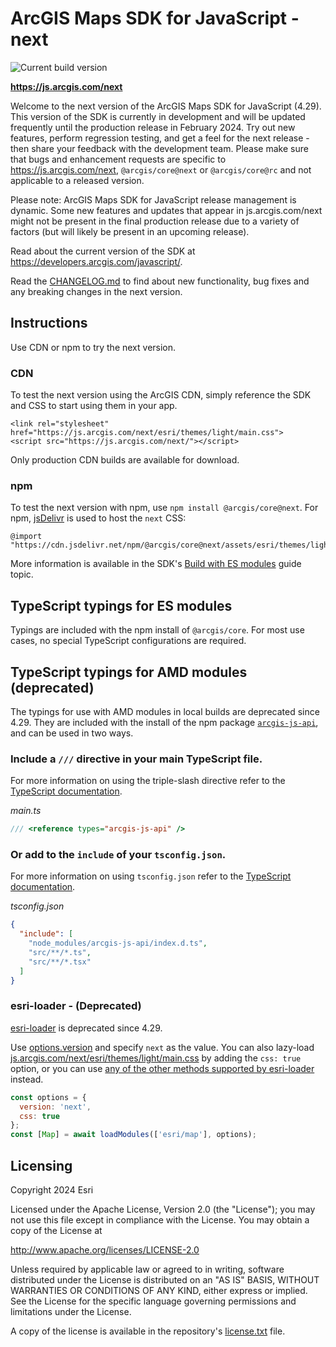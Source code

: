 # ArcGIS Maps SDK for JavaScript - next

![Current build version](https://img.shields.io/npm/v/arcgis-js-api/next?label=Current%20build)

**https://js.arcgis.com/next**

Welcome to the next version of the ArcGIS Maps SDK for JavaScript (4.29). This version of the SDK is currently in development and will be updated frequently until the production release in February 2024. Try out new features, perform regression testing, and get a feel for the next release - then share your feedback with the development team. Please make sure that bugs and enhancement requests are specific to https://js.arcgis.com/next, `@arcgis/core@next` or `@arcgis/core@rc` and not applicable to a released version.

Please note: ArcGIS Maps SDK for JavaScript release management is dynamic. Some new features and updates that appear in js.arcgis.com/next might not be present in the final production release due to a variety of factors (but will likely be present in an upcoming release).

Read about the current version of the SDK at https://developers.arcgis.com/javascript/.

Read the [CHANGELOG.md](CHANGELOG.md) to find about new functionality, bug fixes and any breaking changes in the next version.

## Instructions

Use CDN or npm to try the next version.

### CDN

To test the next version using the ArcGIS CDN, simply reference the SDK and CSS to start using them in your app.

    <link rel="stylesheet" href="https://js.arcgis.com/next/esri/themes/light/main.css">
    <script src="https://js.arcgis.com/next/"></script>

Only production CDN builds are available for download.

### npm

To test the next version with npm, use `npm install @arcgis/core@next`. For npm, [jsDelivr](https://www.jsdelivr.com/package/npm/@arcgis/core?tab=files) is used to host the `next` CSS:

    @import "https://cdn.jsdelivr.net/npm/@arcgis/core@next/assets/esri/themes/light/main.css";

More information is available in the SDK's [Build with ES modules](https://next.sites.afd.arcgis.com/javascript/latest/es-modules/) guide topic.

## TypeScript typings for ES modules

Typings are included with the npm install of `@arcgis/core`. For most use cases, no special TypeScript configurations are required.

## TypeScript typings for AMD modules (deprecated)

The typings for use with AMD modules in local builds are deprecated since 4.29. They are included with the install of the npm package [`arcgis-js-api`](https://www.npmjs.com/package/arcgis-js-api), and can be used in two ways.

### Include a `///` directive in your main TypeScript file.

For more information on using the triple-slash directive refer to the [TypeScript documentation](https://www.typescriptlang.org/docs/handbook/triple-slash-directives.html).

*main.ts*

```ts
/// <reference types="arcgis-js-api" />
```

### Or add to the `include` of your `tsconfig.json`.

For more information on using `tsconfig.json` refer to the [TypeScript documentation](https://www.typescriptlang.org/docs/handbook/tsconfig-json.html#handbook-content).

*tsconfig.json*

```json
{
  "include": [
    "node_modules/arcgis-js-api/index.d.ts",
    "src/**/*.ts",
    "src/**/*.tsx"
  ]
}
```

### esri-loader - **(Deprecated)**

[esri-loader](https://github.com/Esri/esri-loader) is deprecated since 4.29. 

Use [options.version](https://github.com/Esri/esri-loader#from-a-specific-version) and specify `next` as the value. You can also lazy-load [js.arcgis.com/next/esri/themes/light/main.css](js.arcgis.com/next/esri/themes/light/main.css) by adding the `css: true` option, or you can use [any of the other methods supported by esri-loader](https://github.com/Esri/esri-loader#loading-styles) instead.

```javascript
const options = {
  version: 'next',
  css: true
};
const [Map] = await loadModules(['esri/map'], options);
```

## Licensing

Copyright 2024 Esri

Licensed under the Apache License, Version 2.0 (the "License");
you may not use this file except in compliance with the License.
You may obtain a copy of the License at

   http://www.apache.org/licenses/LICENSE-2.0

Unless required by applicable law or agreed to in writing, software
distributed under the License is distributed on an "AS IS" BASIS,
WITHOUT WARRANTIES OR CONDITIONS OF ANY KIND, either express or implied.
See the License for the specific language governing permissions and
limitations under the License.

A copy of the license is available in the repository's [license.txt](https://github.com/Esri/feedback-js-api-next/blob/main/License.txt) file.
